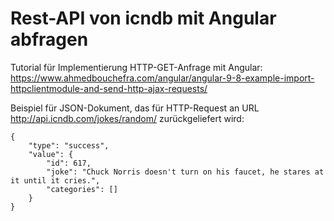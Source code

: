 # Rest-API von icndb mit Angular abfragen #


Tutorial für Implementierung HTTP-GET-Anfrage mit Angular:
https://www.ahmedbouchefra.com/angular/angular-9-8-example-import-httpclientmodule-and-send-http-ajax-requests/


Beispiel für JSON-Dokument, das für HTTP-Request an URL http://api.icndb.com/jokes/random/ zurückgeliefert wird:
````
{
    "type": "success",
    "value": {
        "id": 617,
        "joke": "Chuck Norris doesn't turn on his faucet, he stares at it until it cries.",
        "categories": []
    }
}
````